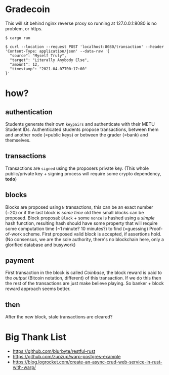 # Gradecoin

This will sit behind nginx reverse proxy so running at 127.0.0.1:8080 is no problem, or https.

```
$ cargo run

$ curl --location --request POST 'localhost:8080/transaction' --header 'Content-Type: application/json' --data-raw '{
  "source": "Myself Truly",
  "target": "Literally Anybody Else",
  "amount": 12,
  "timestamp": "2021-04-07T00:17:00"
}'
```

# how?

## authentication
Students generate their own `keypairs` and authenticate with their METU Student IDs.
Authenticated students propose transactions, between them and another node (=public keys) or between the grader (=bank) and themselves.

## transactions
Transactions are `signed` using the proposers private key.
(This whole public/private key + signing process will require some crypto dependency, **todo**)

## blocks
Blocks are proposed using `N` transactions, this can be an exact number (=20) or if the last block is *some time* old then small blocks can be proposed.
Block proposal: `Block` + some `nonce` is hashed using a *simple* hash function, resulting hash should have some property that will require some computation time (~1 minute? 10 minutes?) to find (=guessing) Proof-of-work scheme.
First proposed valid block is accepted, if assertions hold.
(No consensus, we are the sole authority, there's no blockchain here, only a glorified database and busywork)

## payment
First transaction in the block is called *Coinbase*, the block reward is paid to the *output* (Bitcoin notation, different) of this transaction.
If we do this then the rest of the transactions are just make believe playing.
So banker + block reward approach seems better.

## then
After the new block, stale transactions are cleared?

# Big Thank List
- https://github.com/blurbyte/restful-rust
- https://github.com/zupzup/warp-postgres-example
- https://blog.logrocket.com/create-an-async-crud-web-service-in-rust-with-warp/
